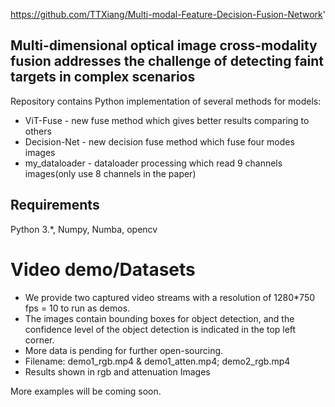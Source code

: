 https://github.com/TTXiang/Multi-modal-Feature-Decision-Fusion-Network'

## Multi-dimensional optical image cross-modality fusion addresses the challenge of detecting faint targets in complex scenarios

Repository contains Python implementation of several methods for  models: 

* ViT-Fuse - new fuse method which gives better results comparing to others 
* Decision-Net - new decision fuse method which fuse four modes images
* my_dataloader - dataloader processing which read 9 channels images(only use 8 channels in the paper)

## Requirements

Python 3.*, Numpy, Numba, opencv


# Video demo/Datasets
* We provide two captured video streams with a resolution of 1280*750 fps = 10 to run as demos. 
* The images contain bounding boxes for object detection, and the confidence level of the object detection is indicated in the top left corner. 
* More data is pending for further open-sourcing.
* Filename: demo1_rgb.mp4 & demo1_atten.mp4; demo2_rgb.mp4
* Results shown in rgb and attenuation Images


More examples will be coming soon.